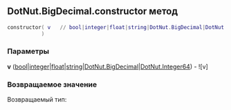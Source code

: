 ## DotNut.BigDecimal.constructor метод


```lua
constructor( v   // bool|integer|float|string|DotNut.BigDecimal|DotNut.Integer64
           )
```


### Параметры

**v** ([bool](../../bool.md)|[integer](../../integer.md)|[float](../../float.md)|[string](../../string.md)|[DotNut.BigDecimal](../../DotNut/BigDecimal.md)|[DotNut.Integer64](../../DotNut/Integer64.md)) - ![v]

### Возвращаемое значение

Возвращаемый тип: 

